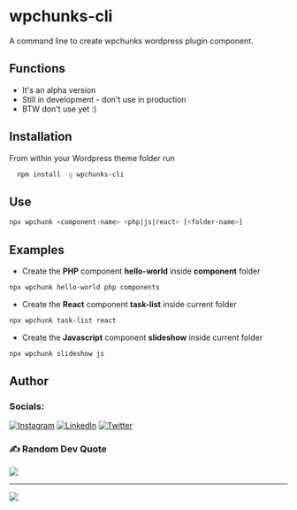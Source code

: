 
# wpchunks-cli

A command line to create wpchunks wordpress plugin component.

## Functions

- It's an alpha version
- Still in development - don't use in production
- BTW don't use yet :)

## Installation

From within your Wordpress theme folder run

```bash
  npm install -g wpchunks-cli  
```
    
## Use

```bash
npx wpchunk <component-name> <php|js|react> [<folder-name>]
```

## Examples

- Create the **PHP** component **hello-world** inside **component** folder
```bash
npx wpchunk hello-world php components
```
- Create the **React** component **task-list** inside current folder
```bash
npx wpchunk task-list react
```
- Create the **Javascript** component **slideshow** inside current folder
```bash
npx wpchunk slideshow js
```

## Author

### Socials:
[![Instagram](https://img.shields.io/badge/Instagram-%23E4405F.svg?logo=Instagram&logoColor=white)](https://instagram.com/aledebarba) [![LinkedIn](https://img.shields.io/badge/LinkedIn-%230077B5.svg?logo=linkedin&logoColor=white)](https://linkedin.com/in/aledebarba) [![Twitter](https://img.shields.io/badge/Twitter-%231DA1F2.svg?logo=Twitter&logoColor=white)](https://twitter.com/alemacedo) 

### ✍️ Random Dev Quote
![](https://quotes-github-readme.vercel.app/api?type=horizontal&theme=radical)

---
[![](https://visitcount.itsvg.in/api?id=aledebarba&icon=0&color=0)](https://visitcount.itsvg.in)


